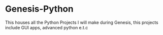 # Genesis-Python
This houses all the Python Projects I will make during Genesis, this projects include GUI apps, advanced python e.t.c
